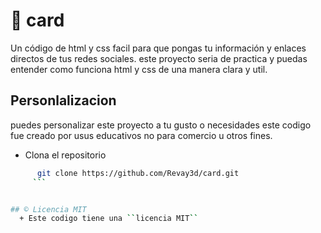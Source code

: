 # 🎁 card
Un código de html y css facil para que pongas tu información y enlaces directos de tus redes sociales. este proyecto seria de practica y puedas entender como funciona html y css de una manera clara y util.

## Personlalizacion
puedes personalizar este proyecto a tu gusto o necesidades este codigo fue creado por usus educativos no para comercio u otros fines.

+ Clona el repositorio
 ```Bash
       git clone https://github.com/Revay3d/card.git
      ```
 

## © Licencia MIT
   + Este codigo tiene una ``licencia MIT``